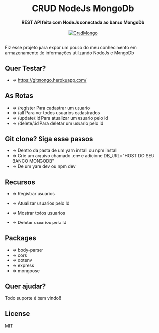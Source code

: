 <div align="center">
  <h1>CRUD NodeJs MongoDb</h1>
</div>
<div align="center">
  <strong>REST API feita com NodeJs conectada ao banco MongoDb</strong>
</div>
</br>
<div align="center">
  <a href="https://crudmongo-2kgo.onrender.com">
    <img src="https://img.shields.io/badge/Crud-Mongo-orange" alt="CrudMongo" />
  </a>
</div>

<br />

Fiz esse projeto para expor um pouco do meu conhecimento em armazenamento de informaçôes utilizando NodeJs e MongoDb

## Quer Testar?
- => https://gitmongo.herokuapp.com/
## As Rotas

- => /register Para cadastrar um usuario 
- => /all Para ver todos usuarios cadastrados
- => /update/:id Para atualizar um usuario pelo id
- => /delete/:id Para deletar um usuario pelo id

## Git clone? Siga esse passos

- => Dentro da pasta de um yarn install ou npm install
- => Crie um arquivo chamado .env e adicione DB_URL="HOST DO SEU BANCO MONGODB"
- => De um yarn dev ou npm dev



## Recursos

- => Registrar usuarios

- => Atualizar usuarios pelo Id

- => Mostrar todos usuarios 

- => Deletar usuarios pelo Id

## Packages

- => body-parser
- => cors
- => dotenv
- => express
- => mongoose

## Quer ajudar?

Todo suporte é bem vindo!!

## License

[MIT](LICENSE)
